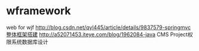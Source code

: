 # wframework
web for wjf
http://blog.csdn.net/qyl445/article/details/9837579-springmvc整体框架搭建
http://a52071453.iteye.com/blog/1962084-java CMS Project权限系统数据库设计